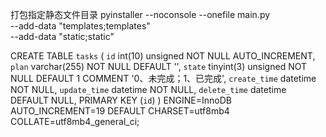 打包指定静态文件目录
pyinstaller --noconsole --onefile main.py \
    --add-data "templates;templates" \
    --add-data "static;static"


CREATE TABLE `tasks` (
  `id` int(10) unsigned NOT NULL AUTO_INCREMENT,
  `plan` varchar(255) NOT NULL DEFAULT '',
  `state` tinyint(3) unsigned NOT NULL DEFAULT 1 COMMENT '0、未完成；1、已完成',
  `create_time` datetime NOT NULL,
  `update_time` datetime NOT NULL,
  `delete_time` datetime DEFAULT NULL,
  PRIMARY KEY (`id`)
) ENGINE=InnoDB AUTO_INCREMENT=19 DEFAULT CHARSET=utf8mb4 COLLATE=utf8mb4_general_ci;